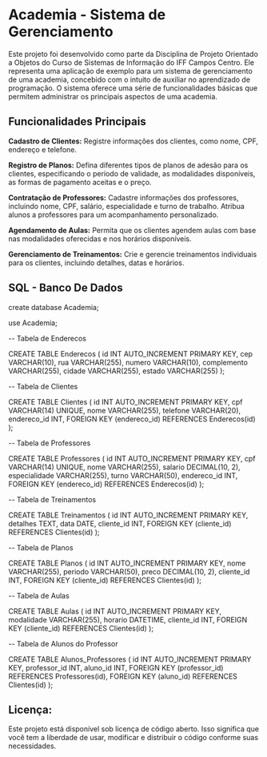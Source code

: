 # Academia - Sistema de Gerenciamento

Este projeto foi desenvolvido como parte da Disciplina de Projeto Orientado a Objetos do Curso de Sistemas de Informação do IFF Campos Centro. Ele representa uma aplicação de exemplo para um sistema de gerenciamento de uma academia, concebido com o intuito de auxiliar no aprendizado de programação. O sistema oferece uma série de funcionalidades básicas que permitem administrar os principais aspectos de uma academia.

## Funcionalidades Principais

**Cadastro de Clientes:** Registre informações dos clientes, como nome, CPF, endereço e telefone.

**Registro de Planos:** Defina diferentes tipos de planos de adesão para os clientes, especificando o período de validade, as modalidades disponíveis, as formas de pagamento aceitas e o preço.

**Contratação de Professores:** Cadastre informações dos professores, incluindo nome, CPF, salário, especialidade e turno de trabalho. Atribua alunos a professores para um acompanhamento personalizado.

**Agendamento de Aulas:** Permita que os clientes agendem aulas com base nas modalidades oferecidas e nos horários disponíveis.

**Gerenciamento de Treinamentos:** Crie e gerencie treinamentos individuais para os clientes, incluindo detalhes, datas e horários.

## SQL - Banco De Dados

create database Academia;

use Academia;

-- Tabela de Enderecos

CREATE TABLE Enderecos (
    id INT AUTO_INCREMENT PRIMARY KEY,
    cep VARCHAR(10),
    rua VARCHAR(255),
    numero VARCHAR(10),
    complemento VARCHAR(255),
    cidade VARCHAR(255),
    estado VARCHAR(255)
);

-- Tabela de Clientes

CREATE TABLE Clientes (
    id INT AUTO_INCREMENT PRIMARY KEY,
    cpf VARCHAR(14) UNIQUE,
    nome VARCHAR(255),
    telefone VARCHAR(20),
    endereco_id INT,
    FOREIGN KEY (endereco_id) REFERENCES Enderecos(id)
);

-- Tabela de Professores

CREATE TABLE Professores (
    id INT AUTO_INCREMENT PRIMARY KEY,
    cpf VARCHAR(14) UNIQUE,
    nome VARCHAR(255),
    salario DECIMAL(10, 2),
    especialidade VARCHAR(255),
    turno VARCHAR(50),
    endereco_id INT,
    FOREIGN KEY (endereco_id) REFERENCES Enderecos(id)
);

-- Tabela de Treinamentos

CREATE TABLE Treinamentos (
    id INT AUTO_INCREMENT PRIMARY KEY,
    detalhes TEXT,
    data DATE,
    cliente_id INT,
    FOREIGN KEY (cliente_id) REFERENCES Clientes(id)
);

-- Tabela de Planos

CREATE TABLE Planos (
    id INT AUTO_INCREMENT PRIMARY KEY,
    nome VARCHAR(255),
    periodo VARCHAR(50),
    preco DECIMAL(10, 2),
    cliente_id INT,
    FOREIGN KEY (cliente_id) REFERENCES Clientes(id)
);

-- Tabela de Aulas

CREATE TABLE Aulas (
    id INT AUTO_INCREMENT PRIMARY KEY,
    modalidade VARCHAR(255),
    horario DATETIME,
    cliente_id INT,
    FOREIGN KEY (cliente_id) REFERENCES Clientes(id)
);

-- Tabela de Alunos do Professor

CREATE TABLE Alunos_Professores (
    id INT AUTO_INCREMENT PRIMARY KEY,
    professor_id INT,
    aluno_id INT,
    FOREIGN KEY (professor_id) REFERENCES Professores(id),
    FOREIGN KEY (aluno_id) REFERENCES Clientes(id)
);

## Licença:

Este projeto está disponível sob licença de código aberto. Isso significa que você tem a liberdade de usar, modificar e distribuir o código conforme suas necessidades. 

